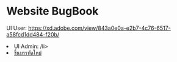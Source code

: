 #  Website BugBook 
UI User: https://xd.adobe.com/view/843a0e0a-e2b7-4c76-6517-a58fcd1dd484-f20b/
 <li>UI Admin: /li>
<li><a href="#line_breaks">ขึ้นบรรทัดใหม่</a></li>
